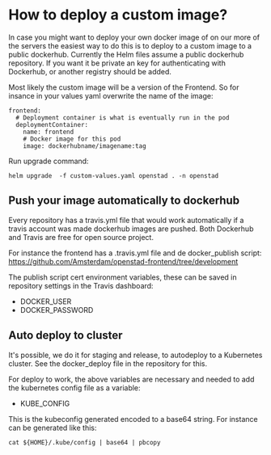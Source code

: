 # How to deploy a custom image?
In case you might want to deploy your own docker image of on our more of the servers the easiest way to do this is to deploy to a custom image to a public dockerhub. Currently the Helm files assume a public dockerhub repository. If you want it be private an key for authenticating with Dockerhub, or another registry should be added.



Most likely the custom image will be a version of the Frontend. So for insance in your values yaml overwrite the name of the image:
```
frontend:
  # Deployment container is what is eventually run in the pod
  deploymentContainer:
    name: frontend
    # Docker image for this pod
    image: dockerhubname/imagename:tag
```

Run upgrade command:

```
helm upgrade  -f custom-values.yaml openstad . -n openstad
```

## Push your image automatically to dockerhub
Every repository has a travis.yml file that would work automatically if a travis account was made  dockerhub images are pushed. Both Dockerhub and Travis are free for open source project.

For instance the frontend has a .travis.yml file and de docker_publish script: https://github.com/Amsterdam/openstad-frontend/tree/development

The publish script cert environment variables, these can be saved in repository settings in the Travis dashboard:
- DOCKER_USER
- DOCKER_PASSWORD


## Auto deploy to cluster
It's possible, we do it for staging and release, to autodeploy to a Kubernetes cluster. See the docker_deploy file in the repository for this.

For deploy to work, the above variables are necessary and needed to add the kubernetes config file as a variable:
- KUBE_CONFIG

This is the kubeconfig generated encoded to a base64 string. For instance can be generated like this:

`cat ${HOME}/.kube/config | base64 | pbcopy`



